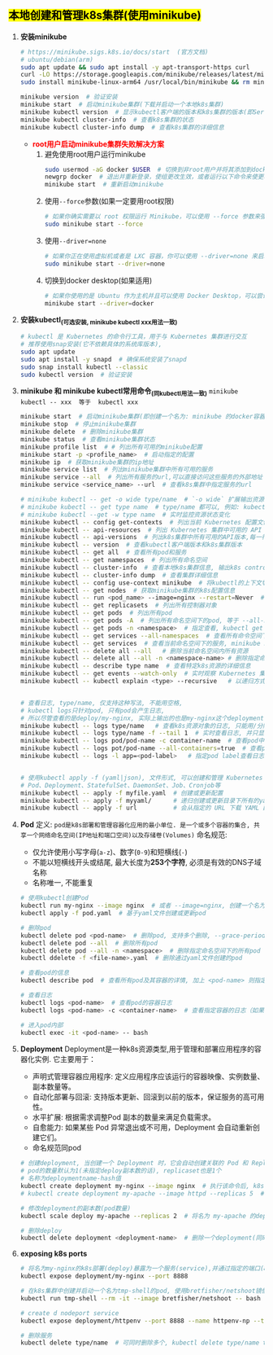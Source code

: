 ## <mark>本地创建和管理k8s集群(使用minikube)</mark> 
1. **安装minikube**
    ```bash
    # https://minikube.sigs.k8s.io/docs/start  (官方文档)
    # ubuntu/debian(arm)
    sudo apt update && sudo apt install -y apt-transport-https curl
    curl -LO https://storage.googleapis.com/minikube/releases/latest/minikube-linux-arm64
    sudo install minikube-linux-arm64 /usr/local/bin/minikube && rm minikube-linux-arm64

    minikube version  # 验证安装
    minikube start  # 启动minikube集群(下载并启动一个本地k8s集群)
    minikube kubectl version  # 显示kubectl客户端的版本和k8s集群的版本(即Server Version)
    minikube kubectl cluster-info  # 查看k8s集群的状态
    minikube kubectl cluster-info dump  # 查看k8s集群的详细信息
    ```
    - <font color=red>**root用户启动minikube集群失败解决方案**</font>
        1. 避免使用root用户运行minikube
            ```bash
            sudo usermod -aG docker $USER  # 切换到非root用户并将其添加到docker组
            newgrp docker  # 退出并重新登录，使组更改生效，或者运行以下命令来使更改立即生效
            minikube start  # 重新启动minikube
            ```
        2. 使用`--force`参数(如果一定要用root权限)
            ```bash
            # 如果你确实需要以 root 权限运行 Minikube，可以使用 --force 参数来强制启动 Minikube（尽管这并不推荐）
            sudo minikube start --force
            ```
        3. 使用`--driver=none`
            ```bash
            # 如果你正在使用虚拟机或者是 LXC 容器，你可以使用 --driver=none 来启动 Minikube，这样就不需要 Docker 驱动了
            sudo minikube start --driver=none
            ```
        4. 切换到docker desktop(如果适用)
            ```bash
            # 如果你使用的是 Ubuntu 作为主机并且可以使用 Docker Desktop，可以尝试切换到 Docker Desktop 驱动，并避免使用 root 权限
            minikube start --driver=docker
            ```
            
2. **安装kubectl<sub>(可选安装, minikube kubectl xxx用法一致)</sub>**
    ```bash
    # kubectl 是 Kubernetes 的命令行工具，用于与 Kubernetes 集群进行交互
    # 推荐使用snap安装(它不依赖具体的系统库版本), 
    sudo apt update
    sudo apt install -y snapd  # 确保系统安装了snapd
    sudo snap install kubectl --classic    
    sudo kubectl version  # 验证安装
    ```
    
3. **minikube 和 minikube kubectl常用命令<sub>(同kubectl用法一致)</sub>**
    `minikube kubectl -- xxx  等于  kubectl xxx`
    ```bash
    minikube start  # 启动minikube集群(即创建一个名为: minikube 的docker容器)
    minikube stop  # 停止minikube集群
    minikube delete  # 删除minikube集群
    minikube status  # 查看minikube集群状态
    minikube profile list  # # 列出所有可用的minikube配置
    minikube start -p <profile_name>  # 启动指定的配置
    minikube ip  # 获取minikube集群的ip地址
    minikube service list  # 列出minikube集群中所有可用的服务
    minikube service --all  # 列出所有服务的url,可以直接访问这些服务的外部地址
    minikube service <service_name> --url  # 查看k8s集群中指定服务的url
    
    # minikube kubectl -- get -o wide type/name  # `-o wide` 扩展输出资源的简要信息, -o 表示output, 还可以是`-o yaml`以yaml文件格式输出详细信息, `-o json`以json形式输出
    # minikube kubectl -- get type name  # type/name 都可以, 例如: kubectl get po/my-nginx, 也就是 kubectl get all 中的NAME列
    # minikube kubectl --get -w type name  # 实时监控资源状态变化
    minikube kubectl -- config get-contexts  # 列出当前 Kubernetes 配置文件（通常是 ~/.kube/config）中所有可用的上下文
    minikube kubectl -- api-resources  # 列出 Kubernetes 集群中可用的 API 资源及其属性
    minikube kubectl -- api-versions  # 列出k8s集群中所有可用的API版本,每一行显示一个可用的API版本
    minikube kubectl -- version  # 查看kubectl客户端版本和k8s集群版本
    minikube kubectl -- get all  # 查看所有pod和服务
    minikube kubectl -- get namespaces  # 列出所有命名空间
    minikube kubectl -- cluster-info  # 查看本地k8s集群信息, 输出k8s control plane和CoreDNS地址, 其中ip为minukube容器的网络地址
    minikube kubectl -- cluster-info dump  # 查看集群详细信息
    minikube kubectl -- config use-context minikube  # 将kubectl的上下文切换到minikube集群
    minikube kubectl -- get nodes  # 获取minikube集群的k8s配置信息
    minikube kubectl -- run <pod_name> --image=nginx --restart=Never  # 创建pod, 名称必须以字母或数字开头和结尾, 且只能包含小写字母(a-z),数字(0-9)和短横线(-)
    minikube kubectl -- get replicasets  # 列出所有控制器对象
    minikube kubectl -- get pods  # 列出所有pod
    minikube kubectl -- get pods -A  # 列出所有命名空间下的pod, 等于 --all-namespaces
    minikube kubectl -- get pods -n <namespace>  # 指定查看, kubectl get pods -n <namespace>
    minikube kubectl -- get services --all-namespaces  # 查看所有命令空间下的服务
    minikube kubectl -- get services  # 查看当前命名空间下的服务, minikube kubectl get svc(简写)
    minikube kubectl -- delete all --all   # 删除当前命名空间内所有资源
    minikube kubectl -- delete all --all -n <namespace-name> # 删除指定命名空间下的所有资源
    minikube kubectl -- describe type name  # 查看特定k8s资源的详细信息
    minikube kubectl -- get events --watch-only  # 实时观察 Kubernetes 集群中事件流, --watch-only：开启“观察模式”，显示实时新增的事件，而不会列出已有事件
    minikube kubectl -- kubectl explain <type> --recursive   # 以递归方式详细解释 Kubernetes 中资源及其所有字段的定义和用途(pods/deployments/services)


    # 查看日志, type/name, 仅支持这种写法, 不能用空格, 
    # kubectl logs只针对pod, 只有pod会产生日志, 
    # 所以尽管查看的是deploy/my-nginx, 实际上输出的也是my-nginx这个deployment管理的pod的日志
    minikube kubectl -- logs type/name   # 查看k8s资源对象的日志, 只能用/分隔开, 不能用空格
    minikube kubectl -- logs type/name -f --tail 1  # 实时查看日志, 并只显示最近1条, -1 显示所有
    minikube kubectl -- logs pod/pod-name -c container-name  # 查看pod中的容器的日志
    minikube kubectl -- logs pot/pod-name --all-containers=true  # 查看pod中所有容器日志
    minikube kubectl -- logs -l app=<pod-label>   # 指定pod label查看日志


    # 使用kubectl apply -f (yaml|json), 文件形式, 可以创建和管理 Kubernetes 中的多种资源
    # Pod、Deployment、StatefulSet、DaemonSet、Job、Cronjob等
    minikube kubectl -- apply -f myfile.yaml  # 创建或更新配置
    minikube kubectl -- apply -f myyaml/      # 递归创建或更新目录下所有的yaml或yml文件
    minikube kubectl -- apply -f url          # 会从指定的 URL 下载 YAML 配置文件，并对文件中的资源执行 kubectl apply 操作。URL 可以是指向一个单个文件或配置的地址
    ```
4. **Pod**
    定义: `pod是k8s部署和管理容器化应用的最小单位. 是一个或多个容器的集合, 共享一个网络命名空间(IP地址和端口空间)以及存储卷(Volumes)`
    命名规范:
    - 仅允许使用小写字母(`a-z`)、数字(`0-9`)和短横线(`-`)
    - 不能以短横线开头或结尾, 最大长度为**253个字符**, 必须是有效的DNS子域名称
    - 名称唯一, 不能重复
    ```bash
    # 使用kubectl创建Pod
    kubectl run my-nginx --image nginx  # 或者 --image=nginx, 创建一个名为my-nginx的pod, 并使用nginx镜像
    kubectl apply -f pod.yaml  # 基于yaml文件创建或更新pod
    
    # 删除pod
    kubectl delete pod <pod-name>  # 删除pod, 支持多个删除, --grace-period=0 --force 强制删除
    kubectl delete pod --all  # 删除所有pod
    kubectl delete pod --all -n <namespace>  # 删除指定命名空间下的所有pod
    kubectl ddelete -f <file-name>.yaml  # 删除通过yaml文件创建的pod
    
    # 查看pod的信息
    kubectl describe pod  # 查看所有pod及其容器的详情, 加上 <pod-name> 则指定查看
    
    # 查看日志
    kubectl logs <pod-name>  # 查看pod的容器日志
    kubectl logs <pod-name> -c <container-name>  # 查看指定容器的日志（如果 Pod 有多个容器）
    
    # 进入pod内部
    kubectl exec -it <pod-name> -- bash
    ```
5. **Deployment**
    Deployment是一种k8s资源类型,用于管理和部署应用程序的容器化实例. 
    它主要用于：
    - 声明式管理容器应用程序: 定义应用程序应该运行的容器映像、实例数量、副本数量等。
    - 自动化部署与回滚: 支持版本更新、回滚到以前的版本，保证服务的高可用性。
    - 水平扩展: 根据需求调整Pod 副本的数量来满足负载需求。
    - 自愈能力: 如果某些 Pod 异常退出或不可用，Deployment 会自动重新创建它们。
    - 命名规范同pod
    ```bash
    # 创建deployment, 当创建一个 Deployment 时，它会自动创建关联的 Pod 和 ReplicaSet
    # pod的数量默认为1(未指定deploy副本数的话), replicaset也是1个
    # 名称为deploymentname-hash值
    kubectl create deployment my-nginx --image nginx  # 执行该命令后, k8s会创建一个deployment, 并启动一个nginx容器(使用nginx镜像). 默认情况下, deployment会创建一个pod, 并将其副本数设置为1, 除非在命令中显示指定副本数
    # kubectl create deployment my-apache --image httpd --replicas 5  # --replicas 是指定副本数, 也就是说会启动 5 个, 名为my-apache的pod
    
    # 修改deployment的副本数(pod数量)
    kubectl scale deploy my-apache --replicas 2  # 将名为 my-apache 的deploy的副本数设置为2(不管原来是多少)
    
    # 删除deploy
    kubectl delete deployment <deployment-name>  # 删除一个deployment(同时把附带的pod也会删除掉)
    ```
6. **exposing k8s ports**
    ```bash
    # 将名为my-nginx的k8s部署(deploy)暴露为一个服务(service),并通过指定的端口(8888)对外提供访问
    kubectl expose deployment/my-nginx --port 8888 
    
    # 在k8s集群中创建并启动一个名为tmp-shell的pod, 使用bretfisher/netshoot镜像,并在该容器中启动一个 Bash shell 供用户进行操作。容器终止后会自动删除
    kubectl run tmp-shell --rm -it --image bretfisher/netshoot -- bash 
    
    # create d nodeport service
    kubectl expose deployment/httpenv --port 8888 --name httpenv-np --type NodePort
    
    # 删除服务
    kubectl delete type/name  # 可同时删除多个, kubectl delete type/name type/name
    
    ```
